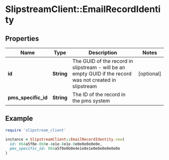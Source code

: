 # SlipstreamClient::EmailRecordIdentity

## Properties

| Name | Type | Description | Notes |
| ---- | ---- | ----------- | ----- |
| **id** | **String** | The GUID of the record in slipstream - will be an empty GUID if the record was not created in slipstream | [optional] |
| **pms_specific_id** | **String** | The ID of the record in the pms system |  |

## Example

```ruby
require 'slipstream_client'

instance = SlipstreamClient::EmailRecordIdentity.new(
  id: 064a5f0e-0b0e-4e1e-8e1e-0e0e0e0e0e0e,
  pms_specific_id: 064a5f0e0b0e4e1e8e1e0e0e0e0e0e0e
)
```


